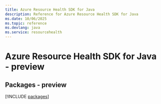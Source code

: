 ```yaml
---
title: Azure Resource Health SDK for Java
description: Reference for Azure Resource Health SDK for Java
ms.date: 10/06/2025
ms.topic: reference
ms.devlang: java
ms.service: resourcehealth
---
```

# Azure Resource Health SDK for Java - preview
## Packages - preview
[!INCLUDE [packages](resource-health-index.md)]